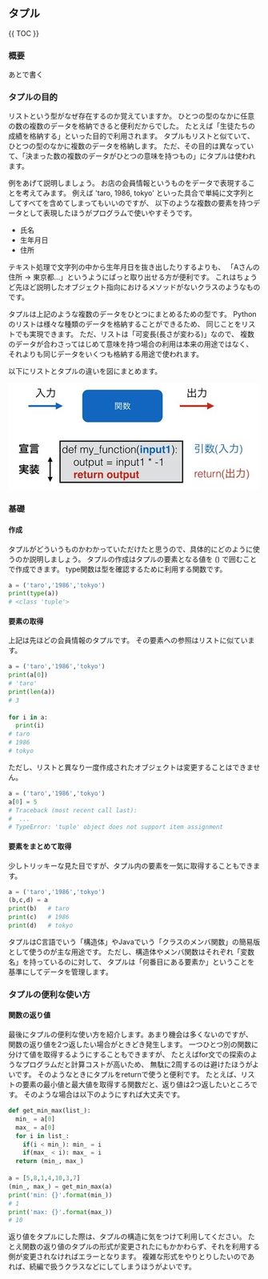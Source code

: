 ## タプル

{{ TOC }}

### 概要

あとで書く

### タプルの目的

リストという型がなぜ存在するのか覚えていますか。
ひとつの型のなかに任意の数の複数のデータを格納できると便利だからでした。
たとえば「生徒たちの成績を格納する」といった目的で利用されます。
タプルもリストと似ていて、ひとつの型のなかに複数のデータを格納します。
ただ、その目的は異なっていて、「決まった数の複数のデータがひとつの意味を持つもの」にタプルは使われます。

例をあげて説明しましょう。
お店の会員情報というものをデータで表現することを考えてみます。
例えば 'taro, 1986, tokyo' といった具合で単純に文字列としてすべてを含めてしまってもいいのですが、
以下のような複数の要素を持つデータとして表現したほうがプログラムで使いやすそうです。

*	氏名
*	生年月日
*	住所

テキスト処理で文字列の中から生年月日を抜き出したりするよりも、
「Aさんの住所 -> 東京都…」というようにぱっと取り出せる方が便利です。
これはちょうど先ほど説明したオブジェクト指向におけるメソッドがないクラスのようなものです。

タプルは上記のような複数のデータをひとつにまとめるための型です。
Python のリストは様々な種類のデータを格納することができるため、
同じことをリストでも実現できます。
ただ、リストは「可変長(長さが変わる)」なので、
複数のデータが合わさってはじめて意味を持つ場合の利用は本来の用途ではなく、
それよりも同じデータをいくつも格納する用途で使われます。

以下にリストとタプルの違いを図にまとめます。

![image](./0070_image/01.jpg)

### 基礎

#### 作成

タプルがどういうものかわかっていただけたと思うので、具体的にどのように使うのか説明しましょう。
タプルの作成はタプルの要素となる値を () で囲むことで作成できます。
type関数は型を確認するために利用する関数です。

```python
a = ('taro','1986','tokyo')
print(type(a))
# <class 'tuple'>
```

#### 要素の取得

上記は先ほどの会員情報のタプルです。
その要素への参照はリストに似ています。

```python
a = ('taro','1986','tokyo')
print(a[0])
# 'taro'
print(len(a))
# 3

for i in a:
  print(i)
# taro
# 1986
# tokyo
```

ただし、リストと異なり一度作成されたオブジェクトは変更することはできません。

```python
a = ('taro','1986','tokyo')
a[0] = 5
# Traceback (most recent call last):
#  ...
# TypeError: 'tuple' object does not support item assignment
```

#### 要素をまとめて取得

少しトリッキーな見た目ですが、タプル内の要素を一気に取得することもできます。

```python
a = ('taro','1986','tokyo')
(b,c,d) = a
print(b)   # taro
print(c)   # 1986
print(d)   # tokyo
```

タプルはC言語でいう「構造体」やJavaでいう「クラスのメンバ関数」の簡易版として使うのが主な用途です。
ただし、構造体やメンバ関数はそれぞれ「変数名」を持っているのに対して、
タプルは「何番目にある要素か」ということを基準にしてデータを管理します。

### タプルの便利な使い方

#### 関数の返り値

最後にタプルの便利な使い方を紹介します。あまり機会は多くないのですが、
関数の返り値を2つ返したい場合がときどき発生します。
一つひとつ別の関数に分けて値を取得するようにすることもできますが、
たとえばfor文での探索のようなプログラムだと計算コストが高いため、
無駄に2周するのは避けたほうがよいです。
そのようなときにタプルをreturnで使うと便利です。
たとえば、リストの要素の最小値と最大値を取得する関数だと、返り値は2つ返したいところです。
そのような場合は以下のようにすれば大丈夫です。

```python
def get_min_max(list_):
  min_ = a[0]
  max_ = a[0]
  for i in list_:
    if(i < min_): min_ = i
    if(max_ < i): max_ = i
  return (min_, max_)

a = [5,8,1,4,10,3,7]
(min_, max_) = get_min_max(a)
print('min: {}'.format(min_))
# 1
print('max: {}'.format(max_))
# 10
```

返り値をタプルにした際は、タプルの構造に気をつけて利用してください。
たとえ関数の返り値のタプルの形式が変更されたにもかかわらず、それを利用する側が変更されなければエラーとなります。
複雑な形式をやりとりしたいのであれば、続編で扱うクラスなどにしてしまうほうがよいです。
